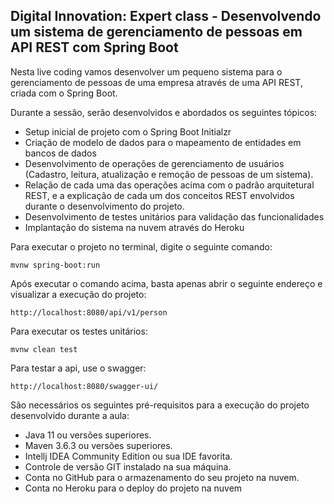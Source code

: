 Digital Innovation: Expert class - Desenvolvendo um sistema de gerenciamento de pessoas em API REST com Spring Boot
---------------
Nesta live coding vamos desenvolver um pequeno sistema para o gerenciamento de pessoas de uma empresa através de uma API REST, criada com o Spring Boot.

Durante a sessão, serão desenvolvidos e abordados os seguintes tópicos:
* Setup inicial de projeto com o Spring Boot Initialzr
* Criação de modelo de dados para o mapeamento de entidades em bancos de dados
* Desenvolvimento de operações de gerenciamento de usuários (Cadastro, leitura, atualização e remoção de pessoas de um sistema).
* Relação de cada uma das operações acima com o padrão arquitetural REST, e a explicação de cada um dos conceitos REST envolvidos durante o desenvolvimento do projeto.
* Desenvolvimento de testes unitários para validação das funcionalidades
* Implantação do sistema na nuvem através do Heroku

Para executar o projeto no terminal, digite o seguinte comando:

````
mvnw spring-boot:run
````

Após executar o comando acima, basta apenas abrir o seguinte endereço e visualizar a execução do projeto:

````
http://localhost:8080/api/v1/person
````

Para executar os testes unitários:

````
mvnw clean test
````

Para testar a api, use o swagger:

````
http://localhost:8080/swagger-ui/
````

São necessários os seguintes pré-requisitos para a execução do projeto desenvolvido durante a aula:
* Java 11 ou versões superiores.
* Maven 3.6.3 ou versões superiores.
* Intellj IDEA Community Edition ou sua IDE favorita.
* Controle de versão GIT instalado na sua máquina.
* Conta no GitHub para o armazenamento do seu projeto na nuvem.
* Conta no Heroku para o deploy do projeto na nuvem
